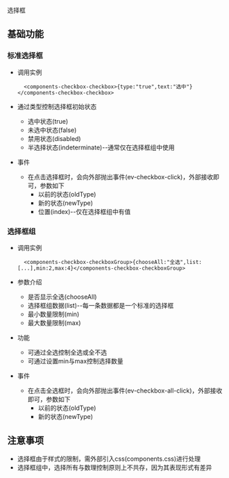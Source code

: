 选择框

## 基础功能

### 标准选择框
- 调用实例
    
        <components-checkbox-checkbox>{type:"true",text:"选中"}</components-checkbox-checkbox>

- 通过类型控制选择框初始状态
    + 选中状态(true)
    + 未选中状态(false)
    + 禁用状态(disabled)
    + 半选择状态(indeterminate)--通常仅在选择框组中使用
- 事件
    + 在点击选择框时，会向外部抛出事件(ev-checkbox-click)，外部接收即可，参数如下
        - 以前的状态(oldType)
        - 新的状态(newType)
        - 位置(index)--仅在选择框组中有值

### 选择框组
- 调用实例

        <components-checkbox-checkboxGroup>{chooseAll:"全选",list:[...],min:2,max:4}</components-checkbox-checkboxGroup>

- 参数介绍
    + 是否显示全选(chooseAll)
    + 选择框组数据(list)--每一条数据都是一个标准的选择框
    + 最小数量限制(min)
    + 最大数量限制(max)

- 功能
    + 可通过全选控制全选或全不选
    + 可通过设置min与max控制选择数量

- 事件
    + 在点击全选框时，会向外部抛出事件(ev-checkbox-all-click)，外部接收即可，参数如下
        - 以前的状态(oldType)
        - 新的状态(newType)

## 注意事项

- 选择框由于样式的限制，需外部引入css(components.css)进行处理
- 选择框组中，选择所有与数理控制原则上不共存，因为其表现形式有差异

